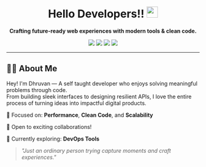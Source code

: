 
<h1 align="center">Hello Developers!!  <img src="https://github.com/sciencepal/sciencepal/blob/master/assets/Hi.gif" width="29px"></h1>
  


<p align="center">
  <b>Crafting future-ready web experiences with modern tools & clean code.</b>
</p>

<p align="center">
  <a href="https://dhruvanpatel.dev"><img src="https://img.shields.io/badge/🌐 Portfolio-000?style=for-the-badge" /></a>
  <a href="https://www.linkedin.com/in/dhruvan-patel/"><img src="https://img.shields.io/badge/💼 LinkedIn-000?style=for-the-badge&logo=linkedin&logoColor=white" /></a>
  <a href="https://x.com/dhruvan005"><img src="https://img.shields.io/badge/🕊️ X (Twitter)-000?style=for-the-badge&logo=twitter&logoColor=white" /></a>
  <a> <img src="https://komarev.com/ghpvc/?username=dhruvan005&label=Profile%20Visits&color=blue&style=for-the-badge" /> </a>
</p>

---

## 🙋‍♂️ About Me

Hey! I'm Dhruvan — A self taught developer who enjoys solving meaningful problems through code.  
From building sleek interfaces to designing resilient APIs, I love the entire process of turning ideas into impactful digital products.

🧠 Focused on: **Performance**, **Clean Code**, and **Scalability**

🤝 Open to exciting collaborations!

🌱 Currently exploring: **DevOps Tools**


> *"Just an ordinary person trying capture moments and craft experiences."*

<!-- Proudly created with GPRM ( https://gprm.itsvg.in ) -->

